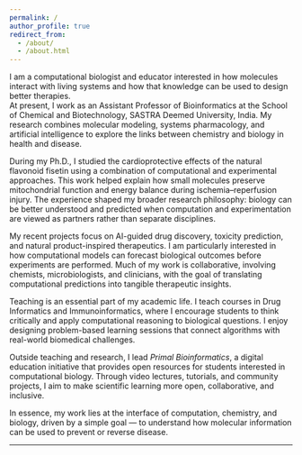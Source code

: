 ```yaml
---
permalink: /
author_profile: true
redirect_from: 
  - /about/
  - /about.html
---
```

I am a computational biologist and educator interested in how molecules interact with living systems and how that knowledge can be used to design better therapies.  
At present, I work as an Assistant Professor of Bioinformatics at the School of Chemical and Biotechnology, SASTRA Deemed University, India. My research combines molecular modeling, systems pharmacology, and artificial intelligence to explore the links between chemistry and biology in health and disease.

During my Ph.D., I studied the cardioprotective effects of the natural flavonoid fisetin using a combination of computational and experimental approaches. This work helped explain how small molecules preserve mitochondrial function and energy balance during ischemia–reperfusion injury. The experience shaped my broader research philosophy: biology can be better understood and predicted when computation and experimentation are viewed as partners rather than separate disciplines.

My recent projects focus on AI-guided drug discovery, toxicity prediction, and natural product-inspired therapeutics. I am particularly interested in how computational models can forecast biological outcomes before experiments are performed. Much of my work is collaborative, involving chemists, microbiologists, and clinicians, with the goal of translating computational predictions into tangible therapeutic insights.

Teaching is an essential part of my academic life. I teach courses in Drug Informatics and Immunoinformatics, where I encourage students to think critically and apply computational reasoning to biological questions. I enjoy designing problem-based learning sessions that connect algorithms with real-world biomedical challenges.

Outside teaching and research, I lead *Primal Bioinformatics*, a digital education initiative that provides open resources for students interested in computational biology. Through video lectures, tutorials, and community projects, I aim to make scientific learning more open, collaborative, and inclusive.

In essence, my work lies at the interface of computation, chemistry, and biology, driven by a simple goal — to understand how molecular information can be used to prevent or reverse disease.

---



